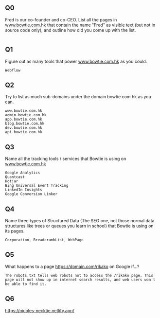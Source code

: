 ## Q0
Fred is our co-founder and co-CEO. List all the pages in www.bowtie.com.hk that
contain the name "Fred" as visible text (but not in source code only), and
outline how did you come up with the list.
```

```

## Q1
Figure out as many tools that power www.bowtie.com.hk as you could.
```
Webflow

```

## Q2
Try to list as much sub-domains under the domain bowtie.com.hk as you can.
```
www.bowtie.com.hk
admin.bowtie.com.hk
app.bowtie.com.hk
blog.bowtie.com.hk	
dev.bowtie.com.hk	
api.bowtie.com.hk
```

## Q3
Name all the tracking tools / services that Bowtie is using on www.bowtie.com.hk
```
Google Analytics
Quantcast
Hotjar
Bing Universal Event Tracking
LinkedIn Insights
Google Conversion Linker
```

## Q4
Name three types of Structured Data (The SEO one, not those normal data structures like trees or queues you learn in school) that Bowtie is using on
its pages.
```
Corporation, BreadcrumbList, WebPage
```

## Q5
What happens to a page https://domain.com/rikako on Google if...?
```
The robots.txt tells web robots not to access the /rikako page. This page will not show up in internet search results, and web users won't be able to find it.
```

## Q6
https://nicoles-necktie.netlify.app/
